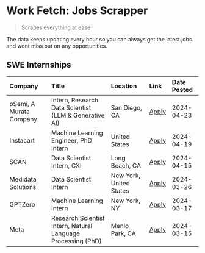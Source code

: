 # Work Fetch: Jobs Scrapper
> Scrapes everything at ease

The data keeps updating every hour so you can always get the latest jobs and wont miss out on any opportunities.

## SWE Internships
<!--START_SECTION:workfetch-->
| Company                 | Title                                                        | Location                | Link                                                                                                                                                                                                                                                                         | Date Posted   |
|:------------------------|:-------------------------------------------------------------|:------------------------|:-----------------------------------------------------------------------------------------------------------------------------------------------------------------------------------------------------------------------------------------------------------------------------|:--------------|
| pSemi, A Murata Company | Intern, Research Data Scientist (LLM & Generative AI)        | San Diego, CA           | [Apply](https://www.linkedin.com/jobs/view/intern-research-data-scientist-llm-generative-ai-at-psemi-a-murata-company-3887074168?position=4&pageNum=0&refId=fVI3rju4cBIu2L%2BeUNf0WQ%3D%3D&trackingId=J53JfgYoWwnq9NNAvWvm7Q%3D%3D&trk=public_jobs_jserp-result_search-card) | 2024-04-23    |
| Instacart               | Machine Learning Engineer, PhD Intern                        | United States           | [Apply](https://www.linkedin.com/jobs/view/machine-learning-engineer-phd-intern-at-instacart-3901991739?position=2&pageNum=0&refId=fVI3rju4cBIu2L%2BeUNf0WQ%3D%3D&trackingId=d69GII15eHOP%2BdvTdSB5Eg%3D%3D&trk=public_jobs_jserp-result_search-card)                        | 2024-04-19    |
| SCAN                    | Data Scientist Intern, CXI                                   | Long Beach, CA          | [Apply](https://www.linkedin.com/jobs/view/data-scientist-intern-cxi-at-scan-3899690492?position=9&pageNum=0&refId=fVI3rju4cBIu2L%2BeUNf0WQ%3D%3D&trackingId=XV65H%2Fg9%2F4VS0N03npAgwA%3D%3D&trk=public_jobs_jserp-result_search-card)                                      | 2024-04-15    |
| Medidata Solutions      | Data Scientist Intern                                        | New York, United States | [Apply](https://www.linkedin.com/jobs/view/data-scientist-intern-at-medidata-solutions-3810253704?position=8&pageNum=0&refId=fVI3rju4cBIu2L%2BeUNf0WQ%3D%3D&trackingId=77P%2FIXfGdJcftVAln3ouqA%3D%3D&trk=public_jobs_jserp-result_search-card)                              | 2024-03-26    |
| GPTZero                 | Machine Learning Intern                                      | New York, NY            | [Apply](https://www.linkedin.com/jobs/view/machine-learning-intern-at-gptzero-3860723963?position=7&pageNum=0&refId=fVI3rju4cBIu2L%2BeUNf0WQ%3D%3D&trackingId=C%2FxQYpV38tOhpS8lyWCdEw%3D%3D&trk=public_jobs_jserp-result_search-card)                                       | 2024-03-17    |
| Meta                    | Research Scientist Intern, Natural Language Processing (PhD) | Menlo Park, CA          | [Apply](https://www.linkedin.com/jobs/view/research-scientist-intern-natural-language-processing-phd-at-meta-3858718375?position=10&pageNum=0&refId=fVI3rju4cBIu2L%2BeUNf0WQ%3D%3D&trackingId=LQ29hj1SuAynW84KJ%2FVj1A%3D%3D&trk=public_jobs_jserp-result_search-card)       | 2024-03-15    |
<!--END_SECTION:workfetch-->
